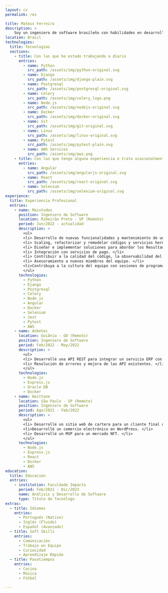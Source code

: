 ```yaml
---
layout: cv
permalink: /es

title: Mateus Ferreira
description: >
    Soy un ingeniero de software brasileño con habilidades en desarrollo full-stack pero enfocado en back-end. Me considero un profesional flexible y un solucionador de problemas después de todo.
location: Brasil
technologies:
  title: Tecnologías
  sections:
    - title: Con las que he estado trabajando a diario
      entries:
        - name: Python
          src_path: /assets/img/python-original.svg
        - name: Django
          src_path: /assets/img/django-plain.svg
        - name: Postgresql
          src_path: /assets/img/postgresql-original.svg
        - name: Celery
          src_path: /assets/img/celery_logo.png
        - name: Node.js
          src_path: /assets/img/nodejs-original.svg
        - name: Docker
          src_path: /assets/img/docker-original.svg
        - name: Git 
          src_path: /assets/img/git-original.svg
        - name: Linux
          src_path: /assets/img/linux-original.svg
        - name: Pytest
          src_path: /assets/img/pytest-plain.svg
        - name: AWS Services
          src_path: /assets/img/aws.png
    - title: Con las que tengo alguna experiencia o trato ocasionalmente
      entries:
        - name: Angular
          src_path: /assets/img/angularjs-original.svg
        - name: React
          src_path: /assets/img/react-original.svg
        - name: Selenium
          src_path: /assets/img/selenium-original.svg
experience:
  title: Experiencia Profesional
  entries:
    - name: Maistodos
      position: Ingeniero de Software
      location: Ribeirão Preto - SP (Remoto)
      period: Jun/2022 - actualidad
      description: >
        <ul>
        <li> Desarrollo de nuevas funcionalidades y mantenimiento de un servicio de cashback integrado en una aplicación con más de 3,5 millones de usuarios. </li>
        <li> Scaling, refactorizar y remodelar códigos y servicios heredados. <br> </li>
        <li> Diseñar e implementar soluciones para abordar los Resultados Clave. </li>
        <li> Integración con servicios de pago. </li>
        <li> Contribuir a la calidad del código, la observabilidad del servicio, las pruebas automatizadas y la integración continua. </li>
        <li> Asesoramiento a nuevos miembros del equipo. </li>
        <li>Contribuya a la cultura del equipo con sesiones de programación en pareja y revisiones de código. </li>
        </ul>
      technologies:
        - Python
        - Django
        - Postgresql
        - Celery
        - Node.js
        - Angular
        - Docker
        - Selenium
        - Jest
        - Pytest
        - AWS
    - name: Anbetec
      location: Goiânia - GO (Remoto)
      position: Ingeniero de Software
      period: Feb/2022 - May/2022
      description: >
        <ul>
        <li> Desarrollé una API REST para integrar un servicio ERP con aplicaciones web. </li>
        <li> Resolución de errores y mejora de las API existentes. </li>
        </ul>
      technologies:
        - Node.js
        - Express.js
        - Oracle DB
        - Docker
    - name: Haittane
      location: São Paulo - SP (Remoto)
      position: Ingeniero de Software
      period: Ago/2021 - Feb/2022
      description: >
        <ul>
        <li> Desarrollé un sitio web de cartera para un cliente final desde cero. </li>
        <li>Desarrollé un comercio electrónico en WordPress. </li>
        <li> Desarrollé un MVP para un mercado NFT. </li>
        </ul>
      technologies:
        - Node.js
        - Express.js
        - React
        - Docker
        - AWS
education:
  title: Educación
  entries:
    - institution: Faculdade Impacta
      period: Feb/2021 - Dic/2023
      name: Análisis y Desarrollo de Software
      type: Título de Tecnólogo
extras:
  - title: Idiomas
    entries:
      - Portugués (Nativo)
      - Inglés (Fluido)
      - Español (Avanzado)
  - title: Soft Skills
    entries:
      - Comunicación
      - Trabajo en Equipo
      - Curiosidad
      - Aprendizaje Rápido
  - title: Pasatiempos
    entries:
      - Cocina
      - Música
      - Fútbol

---
```

